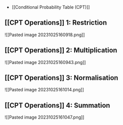 - [[Conditional Probability Table (CPT)]]

## [[CPT Operations]] 1: Restriction
![[Pasted image 20231025160918.png]]

## [[CPT Operations]] 2: Multiplication
![[Pasted image 20231025160943.png]]

## [[CPT Operations]] 3: Normalisation
![[Pasted image 20231025161014.png]]

## [[CPT Operations]] 4: Summation
![[Pasted image 20231025161047.png]]
